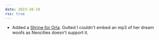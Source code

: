 ```yaml
---
date: 2023-10-19
rss: true
---
```


- Added a <a href="https://fri11s.neocities.org/shrine/orla/">Shrine for Orla</a>. Gutted I couldn't embed an mp3 of her dream woofs as Neocities doesn't support it.